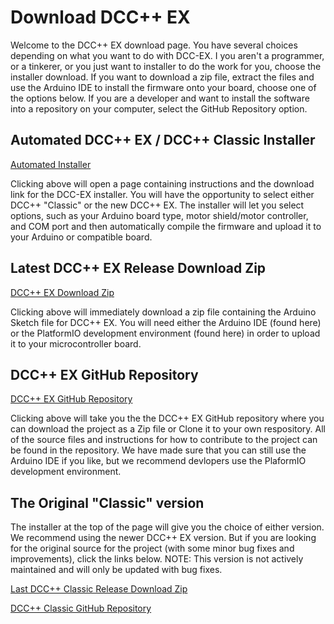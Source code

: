 # Download DCC++ EX 

Welcome to the DCC++ EX download page. You have several choices depending on what you want to do with DCC-EX. I you aren't a programmer, or a tinkerer, or you just want to installer to do the work for you, choose the installer download. If you want to download a zip file, extract the files and use the Arduino IDE to install the firmware onto your board, choose one of the options below. If you are a developer and want to install the software into a repository on your computer, select the GitHub Repository option.

## Automated DCC++ EX / DCC++ Classic Installer

[Automated Installer](https://github.com/DCC-EX/BaseStation-Installer/releases/tag/v2.0 "DCC++ EX / Classic Installer")

Clicking above will open a page containing instructions and the download link for the DCC-EX installer. You will have the opportunity to select either DCC++ "Classic" or the new DCC++ EX. The installer will let you select options, such as your Arduino board type, motor shield/motor controller, and COM port and then automatically compile the firmware and upload it to your Arduino or compatible board. 

## Latest DCC++ EX Release Download Zip

[DCC++ EX Download Zip](https://github.com/DCC-EX/BaseStation-EX/archive/master.zip "DCC++EX Instant Zip Download")

Clicking above will immediately download a zip file containing the Arduino Sketch file for DCC++ EX. You will need either the Arduino IDE (found here) or the PlatformIO development environment (found here) in order to upload it to your microcontroller board.

## DCC++ EX GitHub Repository

[DCC++ EX GitHub Repository](https://github.com/DCC-EX/BaseStation-EX "DCC++ EX GitHub Repository")

Clicking above will take you the the DCC++ EX GitHub repository where you can download the project as a Zip file or Clone it to your own respository. All of the source files and instructions for how to contribute to the project can be found in the repository. We have made sure that you can still use the Arduino IDE if you like, but we recommend devlopers use the PlaformIO development environment.

## The Original "Classic" version

The installer at the top of the page will give you the choice of either version. We recommend using the newer DCC++ EX version. But if you are looking for the original source for the project (with some minor bug fixes and improvements), click the links below. NOTE: This version is not actively maintained and will only be updated with bug fixes.

[Last DCC++ Classic Release Download Zip](https://github.com/DCC-EX/BaseStation-Classic/archive/master.zip "DCC++ Classic Instant Zip Download")

[DCC++ Classic GitHub Repository](https://github.com/DCC-EX/BaseStation-Classic "DCC++ Classic GitHub Repository")

